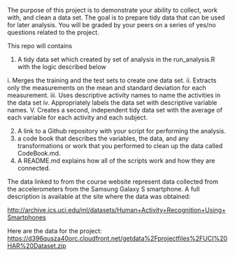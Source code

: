 The purpose of this project is to demonstrate your ability to collect, work with, and clean a data set. The goal is to prepare tidy data that can be used for later analysis. You will be graded by your peers on a series of yes/no questions related to the project. 

This repo will contains

1) A tidy data set which created by set of analysis in the run_analysis.R with the logic described below

i.	Merges the training and the test sets to create one data set.
ii.	Extracts only the measurements on the mean and standard deviation for each measurement.
iii.	Uses descriptive activity names to name the activities in the data set
iv.	Appropriately labels the data set with descriptive variable names.
V. 	Creates a second, independent tidy data set with the average of each variable for each activity and each subject.

2) A link to a Github repository with your script for performing the analysis. 
3) a code book that describes the variables, the data, and any transformations or work that you performed to clean up the data called CodeBook.md. 
4) A README.md explains how all of the scripts work and how they are connected.

The data linked to from the course website represent data collected from the accelerometers from the Samsung Galaxy S smartphone. A full description is available at the site where the data was obtained:

http://archive.ics.uci.edu/ml/datasets/Human+Activity+Recognition+Using+Smartphones

Here are the data for the project:
https://d396qusza40orc.cloudfront.net/getdata%2Fprojectfiles%2FUCI%20HAR%20Dataset.zip

